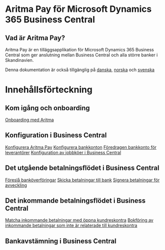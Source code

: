 # Aritma Pay för Microsoft Dynamics 365 Business Central
## Vad är Aritma Pay?
Aritma Pay är en tilläggsapplikation för Microsoft Dynamics 365 Business Central som ger anslutning mellan Business Central och alla större banker i Skandinavien.

Denna dokumentation är också tillgänglig på [danska](/dk/AritmaPay.md), [norska](/no/AritmaPay.md) och [svenska](/se/AritmaPay.md)

# Innehållsförteckning
## Kom igång och onboarding
[Onboarding med Aritma](/onboarding.md)
## Konfiguration i Business Central
[Konfigurera Aritma Pay](/AriPayconfig.md)
[Konfigurera bankkonton](/bankaccounts.md)
[Föredragen bankkonto för leverantörer](/vendor.md)
[Konfiguration av jobbköer i Business Central](/AutomaticUpdates.md)
## Det utgående betalningsflödet i Business Central
[Föreslå banköverföringar](/SuggestBanktransfer.md)
[Skicka betalningar till bank](/sendpayments.md)
[Signera betalningar för avveckling](/signpayments.md)

## Det inkommande betalningsflödet i Business Central
[Matcha inkommande betalningar med öppna kundreskontra](/cle.md)
[Bokföring av inkommande betalningar som inte är relaterade till kundreskontra](/genincoming.md)
## Bankavstämning i Business Central
